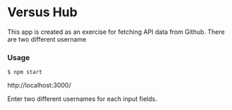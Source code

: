 # Versus Hub


This app is created as an exercise for fetching API data from Github.  There are two different username



### Usage

```
$ npm start
```



http://localhost:3000/

Enter two different usernames for each input fields.




